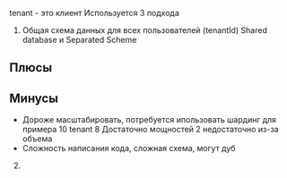 tenant - это клиент 
Используется 3 подхода
1.  Общая схема данных для всех пользователей (tenantId) Shared database и Separated Scheme
## Плюсы

## Минусы
- Дороже масштабировать, потребуется ипользовать шардинг 
для примера 10 tenant
8 Достаточно мощностей
2 недостаточно из-за объема
- Сложность написания кода, сложная схема, могут дуб
2. 
